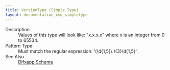 ```yaml
---
title: VersionType (Simple Type)
layout: documentation_xsd_simpletype
---
```

<dl>
  <dt>Description</dt>
  <dd>Values of this type will look like: "x.x.x.x" where x is an integer from 0 to 65534.</dd>
  <dt>Pattern Type</dt>
  <dd>Must match the regular expression: '(\d{1,5}\.){3}\d{1,5}'.</dd>
  <dt>See Also</dt>
  <dd>
    <a href="../difxapp">Difxapp Schema</a>
  </dd>
</dl>
